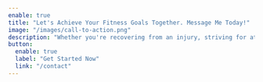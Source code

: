 ```yaml
---
enable: true
title: "Let's Achieve Your Fitness Goals Together. Message Me Today!"
image: "/images/call-to-action.png"
description: "Whether you're recovering from an injury, striving for athletic excellence, or pursuing overall fitness, I am committed to guiding you towards success. Let's start this journey together – message me today to discuss your goals and pricing! 🌟"
button:
  enable: true
  label: "Get Started Now"
  link: "/contact"
---
```


